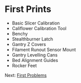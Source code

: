 # First Prints
- Basic Slicer Calibration
- Califlower Calibration Tool
- Benchy
- Stealthburner Latch
- Gantry Z Covers
- Filament Runout Sensor Mount
- Gantry Levelling Cans
- Bed Alignment Guides
- Rocker Feet

Next: [First Problems](https://github.com/500Foods/WelcomeToTroodon/blob/main/docs/level_1/first_problems.md)
